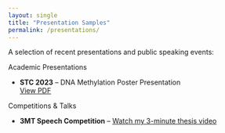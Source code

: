 ```yaml
---
layout: single
title: "Presentation Samples"
permalink: /presentations/
---
```


A selection of recent presentations and public speaking events:

Academic Presentations
- **STC 2023** – DNA Methylation Poster Presentation  
  [View PDF](/assets/presentations/stc-poster.pdf)

  

Competitions & Talks
- **3MT Speech Competition** – [Watch my 3-minute thesis video](https://queensuca-my.sharepoint.com/:v:/r/personal/ls188_queensu_ca/Documents/3MT%202025%20Videos/Heat%203/Logan%20Germain%203MT%202025%20Heat%203.mp4?csf=1&web=1&e=3AfVQB&nav=eyJyZWZlcnJhbEluZm8iOnsicmVmZXJyYWxBcHAiOiJTdHJlYW1XZWJBcHAiLCJyZWZlcnJhbFZpZXciOiJTaGFyZURpYWxvZy1MaW5rIiwicmVmZXJyYWxBcHBQbGF0Zm9ybSI6IldlYiIsInJlZmVycmFsTW9kZSI6InZpZXcifX0%3D)



